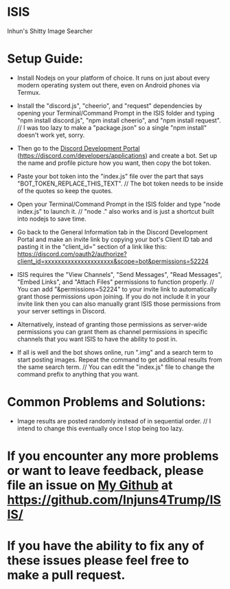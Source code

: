 # ISIS
Inhun's Shitty Image Searcher


# Setup Guide:

- Install Nodejs on your platform of choice. It runs on just about every modern operating system out there, even on Android phones via Termux.

- Install the "discord.js", "cheerio", and "request" dependencies by opening your Terminal/Command Prompt in the ISIS folder and typing "npm install discord.js", "npm install cheerio", and "npm install request". // I was too lazy to make a "package.json" so a single "npm install" doesn't work yet, sorry.

- Then go to the [Discord Development Portal](https://discord.com/developers/applications) (https://discord.com/developers/applications) and create a bot. Set up the name and profile picture how you want, then copy the bot token.

- Paste your bot token into the "index.js" file over the part that says "BOT_TOKEN_REPLACE_THIS_TEXT".
// The bot token needs to be inside of the quotes so keep the quotes.

- Open your Terminal/Command Prompt in the ISIS folder and type "node index.js" to launch it.
// "node ." also works and is just a shortcut built into nodejs to save time.

- Go back to the General Information tab in the Discord Development Portal and make an invite link by copying your bot's Client ID tab and pasting it in the "client_id=" section of a link like this: https://discord.com/oauth2/authorize?client_id=xxxxxxxxxxxxxxxxxxxxx&scope=bot&permissions=52224

- ISIS requires the "View Channels", "Send Messages", "Read Messages", "Embed Links", and "Attach Files"  permissions to function properly.
// You can add "&permissions=52224" to your invite link to automatically grant those permissions upon joining. If you do not include it in your invite link then you can also manually grant ISIS those permissions from your server settings in Discord.

- Alternatively, instead of granting those permissions as server-wide permissions you can grant them as channel permissions in specific channels that you want ISIS to have the ability to post in.

- If all is well and the bot shows online, run ".img" and a search term to start posting images. Repeat the command to get additional results from the same search term.
// You can edit the "index.js" file to change the command prefix to anything that you want.




# Common Problems and Solutions:

- Image results are posted randomly instead of in sequential order.
// I intend to change this eventually once I stop being too lazy.




# If you encounter any more problems or want to leave feedback, please file an issue on [My Github](https://github.com/Injuns4Trump/ISIS/) at https://github.com/Injuns4Trump/ISIS/

# If you have the ability to fix any of these issues please feel free to make a pull request.
